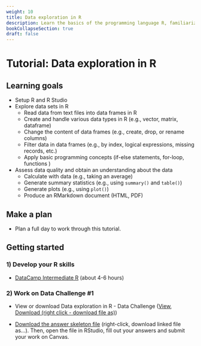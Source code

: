 ```yaml
---
weight: 10
title: Data exploration in R
description: Learn the basics of the programming language R, familiarize yourself with RStudio, and use your skills to explore new datasets.
bookCollapseSection: true
draft: false
---
```


# Tutorial: Data exploration in R

## Learning goals

- Setup R and R Studio
- Explore data sets in R
  - Read data from text files into data frames in R
  - Create and handle various data types in R (e.g., vector, matrix, dataframe)
  - Change the content of data frames (e.g., create, drop, or rename columns)
  - Filter data in data frames (e.g., by index, logical expressions, missing records, etc.)
  - Apply basic programming concepts (if-else statements, for-loop, functions )
- Assess data quality and obtain an understanding about the data
  - Calculate with data (e.g., taking an average)
  - Generate summary statistics (e.g., using `summary()` and `table()`)
  - Generate plots (e.g., using `plot()`)
  - Produce an RMarkdown document (HTML, PDF)

## Make a plan
- Plan a full day to work through this tutorial.

<!--* Analyze data (summary statistics, mathematical operations, sort data, plots)-->

## Getting started

### 1) Develop your R skills
* [DataCamp Intermediate R](https://www.datacamp.com/courses/intermediate-r) (about 4-6 hours)

### 2) Work on Data Challenge #1
- View or download Data exploration in R - Data Challenge ([View](intro-to-r.html), [Download (right click - download file as)](https://raw.githubusercontent.com/hannesdatta/course-dprep/master/content/docs/tutorials/data-exploration-in-r/intro-to-r.Rmd))

- [Download the answer skeleton file](intro-to-r-skeleton.Rmd) (right-click, download linked file as...). Then, open the file in RStudio, fill out your answers and submit your work on Canvas.
